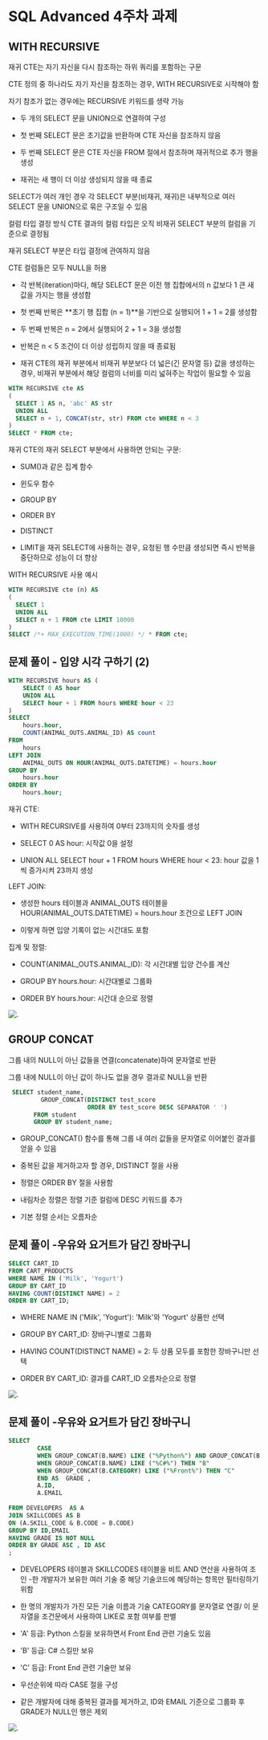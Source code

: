 # SQL Advanced 4주차 과제

## WITH RECURSIVE

재귀 CTE는 자기 자신을 다시 참조하는 하위 쿼리를 포함하는 구문 

CTE 정의 중 하나라도 자기 자신을 참조하는 경우, WITH RECURSIVE로 시작해야 함

자기 참조가 없는 경우에는 RECURSIVE 키워드를 생략 가능

- 두 개의 SELECT 문을 UNION으로 연결하여 구성

- 첫 번째 SELECT 문은 초기값을 반환하며 CTE 자신을 참조하지 않음

- 두 번째 SELECT 문은 CTE 자신을 FROM 절에서 참조하며 재귀적으로 추가 행을 생성

- 재귀는 새 행이 더 이상 생성되지 않을 때 종료

SELECT가 여러 개인 경우
각 SELECT 부분(비재귀, 재귀)은 내부적으로 여러 SELECT 문을 UNION으로 묶은 구조일 수 있음

컬럼 타입 결정 방식
CTE 결과의 컬럼 타입은 오직 비재귀 SELECT 부분의 컬럼을 기준으로 결정됨

재귀 SELECT 부분은 타입 결정에 관여하지 않음

CTE 컬럼들은 모두 NULL을 허용

- 각 반복(iteration)마다, 해당 SELECT 문은 이전 행 집합에서의 n 값보다 1 큰 새 값을 가지는 행을 생성함

- 첫 번째 반복은 **초기 행 집합 (n = 1)**을 기반으로 실행되어 1 + 1 = 2를 생성함

- 두 번째 반복은 n = 2에서 실행되어 2 + 1 = 3을 생성함

- 반복은 n < 5 조건이 더 이상 성립하지 않을 때 종료됨

- 재귀 CTE의 재귀 부분에서 비재귀 부분보다 더 넓은(긴 문자열 등) 값을 생성하는 경우, 비재귀 부분에서 해당 컬럼의 너비를 미리 넓혀주는 작업이 필요할 수 있음
```sql
WITH RECURSIVE cte AS
(
  SELECT 1 AS n, 'abc' AS str
  UNION ALL
  SELECT n + 1, CONCAT(str, str) FROM cte WHERE n < 3
)
SELECT * FROM cte;
```

재귀 CTE의 재귀 SELECT 부분에서 사용하면 안되는 구문:

- SUM()과 같은 집계 함수

- 윈도우 함수

- GROUP BY

- ORDER BY

- DISTINCT

- LIMIT을 재귀 SELECT에 사용하는 경우, 요청된 행 수만큼 생성되면 즉시 반복을 중단하므로 성능이 더 향상

WITH RECURSIVE 사용 예시
```sql
WITH RECURSIVE cte (n) AS
(
  SELECT 1
  UNION ALL
  SELECT n + 1 FROM cte LIMIT 10000
)
SELECT /*+ MAX_EXECUTION_TIME(1000) */ * FROM cte;
```

## 문제 풀이 - 입양 시각 구하기 (2)
```sql
WITH RECURSIVE hours AS (
    SELECT 0 AS hour
    UNION ALL
    SELECT hour + 1 FROM hours WHERE hour < 23
)
SELECT
    hours.hour,
    COUNT(ANIMAL_OUTS.ANIMAL_ID) AS count
FROM
    hours
LEFT JOIN
    ANIMAL_OUTS ON HOUR(ANIMAL_OUTS.DATETIME) = hours.hour
GROUP BY
    hours.hour
ORDER BY
    hours.hour;
```
재귀 CTE:

- WITH RECURSIVE를 사용하여 0부터 23까지의 숫자를 생성

- SELECT 0 AS hour: 시작값 0을 설정

- UNION ALL SELECT hour + 1 FROM hours WHERE hour < 23: hour 값을 1씩 증가시켜 23까지 생성

LEFT JOIN:

- 생성한 hours 테이블과 ANIMAL_OUTS 테이블을 HOUR(ANIMAL_OUTS.DATETIME) = hours.hour 조건으로 LEFT JOIN

- 이렇게 하면 입양 기록이 없는 시간대도 포함

집계 및 정렬:

- COUNT(ANIMAL_OUTS.ANIMAL_ID): 각 시간대별 입양 건수를 계산

- GROUP BY hours.hour: 시간대별로 그룹화

- ORDER BY hours.hour: 시간대 순으로 정렬

![.](image/adopt.png) 


## GROUP CONCAT

그룹 내의 NULL이 아닌 값들을 연결(concatenate)하여 문자열로 반환

그룹 내에 NULL이 아닌 값이 하나도 없을 경우 결과로 NULL을 반환

```sql
 SELECT student_name,
         GROUP_CONCAT(DISTINCT test_score
                      ORDER BY test_score DESC SEPARATOR ' ')
       FROM student
       GROUP BY student_name;
```
- GROUP_CONCAT() 함수를 통해 그룹 내 여러 값들을 문자열로 이어붙인 결과를 얻을 수 있음

- 중복된 값을 제거하고자 할 경우, DISTINCT 절을 사용

- 정렬은 ORDER BY 절을 사용함

- 내림차순 정렬은 정렬 기준 컬럼에 DESC 키워드를 추가

- 기본 정렬 순서는 오름차순


## 문제 풀이 -우유와 요거트가 담긴 장바구니

```sql
SELECT CART_ID
FROM CART_PRODUCTS
WHERE NAME IN ('Milk', 'Yogurt')
GROUP BY CART_ID
HAVING COUNT(DISTINCT NAME) = 2
ORDER BY CART_ID;
```

- WHERE NAME IN ('Milk', 'Yogurt'): 'Milk'와 'Yogurt' 상품만 선택

- GROUP BY CART_ID: 장바구니별로 그룹화

- HAVING COUNT(DISTINCT NAME) = 2: 두 상품 모두를 포함한 장바구니만 선택

- ORDER BY CART_ID: 결과를 CART_ID 오름차순으로 정렬

![.](image/dairy.png) 

## 문제 풀이 -우유와 요거트가 담긴 장바구니
```sql
SELECT
        CASE 
        WHEN GROUP_CONCAT(B.NAME) LIKE ("%Python%") AND GROUP_CONCAT(B.CATEGORY) LIKE("%Front%") THEN "A"
        WHEN GROUP_CONCAT(B.NAME) LIKE ("%C#%") THEN "B"
        WHEN GROUP_CONCAT(B.CATEGORY) LIKE ("%Front%") THEN "C"
        END AS  GRADE ,
        A.ID,
        A.EMAIL
                                               
FROM DEVELOPERS  AS A
JOIN SKILLCODES AS B
ON (A.SKILL_CODE & B.CODE = B.CODE)
GROUP BY ID,EMAIL 
HAVING GRADE IS NOT NULL
ORDER BY GRADE ASC , ID ASC
;
```
- DEVELOPERS 테이블과 SKILLCODES 테이블을 비트 AND 연산을 사용하여 조인
-한 개발자가 보유한 여러 기술 중 해당 기술코드에 해당하는 항목만 필터링하기 위함

- 한 명의 개발자가 가진 모든 기술 이름과 기술 CATEGORY를 문자열로 연결/ 이 문자열을 조건문에서 사용하여 LIKE로 포함 여부를 판별

- 'A' 등급: Python 스킬을 보유하면서 Front End 관련 기술도 있음

- 'B' 등급: C# 스킬만 보유

- 'C' 등급: Front End 관련 기술만 보유

- 우선순위에 따라 CASE 절을 구성

- 같은 개발자에 대해 중복된 결과를 제거하고, ID와 EMAIL 기준으로 그룹화 후 GRADE가 NULL인 행은 제외

![.](image/devvvs.png) 